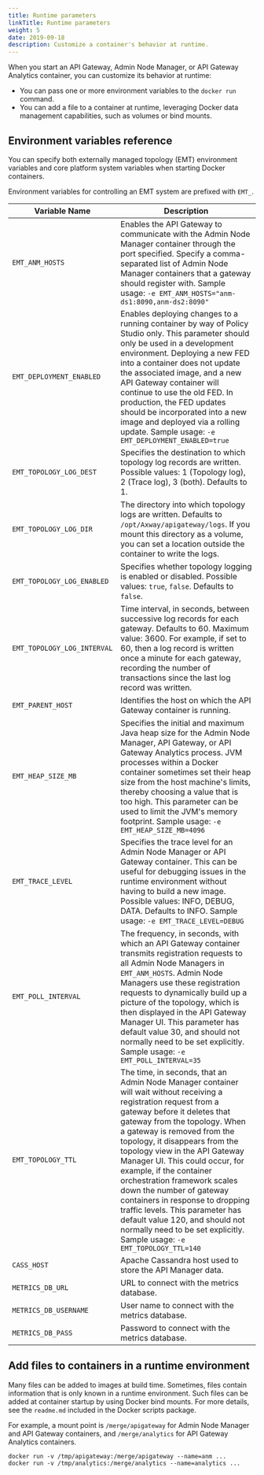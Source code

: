 ```yaml
---
title: Runtime parameters
linkTitle: Runtime parameters
weight: 5
date: 2019-09-18
description: Customize a container's behavior at runtime.
---
```


When you start an API Gateway, Admin Node Manager, or API Gateway Analytics container, you can customize its behavior at runtime:

* You can pass one or more environment variables to the `docker run` command.
* You can add a file to a container at runtime, leveraging Docker data management capabilities, such as volumes or bind mounts.

## Environment variables reference

You can specify both externally managed topology (EMT) environment variables and core platform system variables when starting Docker containers.

Environment variables for controlling an EMT system are prefixed with `EMT_`.

| Variable Name | Description |
|------|-------|
| `EMT_ANM_HOSTS`             | Enables the API Gateway to communicate with the Admin Node Manager container through the port specified. Specify a comma-separated list of Admin Node Manager containers that a gateway should register with.  Sample usage: `-e EMT_ANM_HOSTS="anm-ds1:8090,anm-ds2:8090"` |
| `EMT_DEPLOYMENT_ENABLED`    | Enables deploying changes to a running container by way of Policy Studio only.  This parameter should only be used in a development environment. Deploying a new FED into a container does not update the associated image, and a new API Gateway container will continue to use the old FED. In production, the FED updates should be incorporated into a new image and deployed via a rolling update. Sample usage: `-e EMT_DEPLOYMENT_ENABLED=true`|
| `EMT_TOPOLOGY_LOG_DEST`     | Specifies the destination to which topology log records are written. Possible values: 1 (Topology log), 2 (Trace log), 3 (both). Defaults to 1.   |
| `EMT_TOPOLOGY_LOG_DIR`      | The directory into which topology logs are written. Defaults to `/opt/Axway/apigateway/logs`. If you mount this directory as a volume, you can set a location outside the container to write the logs. |
| `EMT_TOPOLOGY_LOG_ENABLED`  | Specifies whether topology logging is enabled or disabled. Possible values: `true`, `false`. Defaults to `false`.  |
| `EMT_TOPOLOGY_LOG_INTERVAL` | Time interval, in seconds, between successive log records for each gateway. Defaults to 60. Maximum value: 3600. For example, if set to 60, then a log record is written once a minute for each gateway, recording the number of transactions since the last log record was written.  |
| `EMT_PARENT_HOST`           | Identifies the host on which the API Gateway container is running.|
| `EMT_HEAP_SIZE_MB`          | Specifies the initial and maximum Java heap size for the Admin Node Manager, API Gateway, or API Gateway Analytics process. JVM processes within a Docker container sometimes set their heap size from the host machine's limits, thereby choosing a value that is too high. This parameter can be used to limit the JVM's memory footprint. Sample usage: `-e EMT_HEAP_SIZE_MB=4096` |
| `EMT_TRACE_LEVEL`           | Specifies the trace level for an Admin Node Manager or API Gateway container. This can be useful for debugging issues in the runtime environment  without having to build a new image. Possible values: INFO, DEBUG, DATA. Defaults to INFO. Sample usage: `-e EMT_TRACE_LEVEL=DEBUG` |
| `EMT_POLL_INTERVAL`         | The frequency, in seconds, with which an API Gateway container transmits registration requests to all Admin Node Managers in `EMT_ANM_HOSTS`. Admin Node Managers use these registration requests to dynamically build up a picture of the topology, which is then displayed in the API Gateway Manager UI. This parameter has default value 30, and should not normally need to be set explicitly. Sample usage: `-e EMT_POLL_INTERVAL=35`  |
| `EMT_TOPOLOGY_TTL`          | The time, in seconds, that an Admin Node Manager container will wait without receiving a registration request from a gateway before it deletes that gateway from the topology. When a gateway is removed from the topology, it disappears from the topology view in the API Gateway Manager UI. This could occur, for example, if the container orchestration framework scales down the number of gateway containers in response to dropping traffic levels. This parameter has default value 120, and should not normally need to be set explicitly. Sample usage: `-e EMT_TOPOLOGY_TTL=140`|
| `CASS_HOST`                 | Apache Cassandra host used to store the API Manager data.  |
| `METRICS_DB_URL`            | URL to connect with the metrics database. |
| `METRICS_DB_USERNAME`       | User name to connect with the metrics database. |
| `METRICS_DB_PASS`           | Password to connect with the metrics database.  |

## Add files to containers in a runtime environment

Many files can be added to images at build time.
Sometimes, files contain information that is only known in a runtime environment.
Such files can be added at container startup by using Docker bind mounts. For more details, see the `readme.md` included in the Docker scripts package.

For example, a mount point is `/merge/apigateway` for Admin Node Manager and API Gateway containers, and `/merge/analytics` for API Gateway Analytics containers.

```
docker run -v /tmp/apigateway:/merge/apigateway --name=anm ...
docker run -v /tmp/analytics:/merge/analytics --name=analytics ...
```
